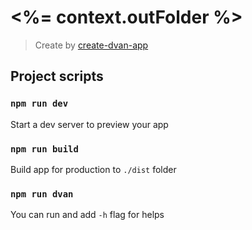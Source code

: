 # <%= context.outFolder %>

> Create by [create-dvan-app](https://dvan.js.org)

## Project scripts

### `npm run dev`

Start a dev server to preview your app

### `npm run build`

Build app for production to `./dist` folder

### `npm run dvan`

You can run and add `-h` flag for helps